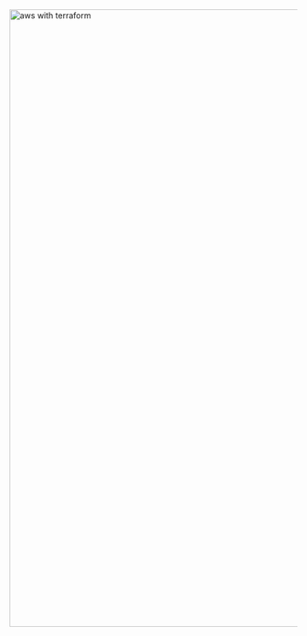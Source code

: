 <img width="1299" height="1081" alt="aws with terraform" src="https://github.com/user-attachments/assets/cfdb2704-eab8-4fc0-a93b-8e39e0afaf70" />
